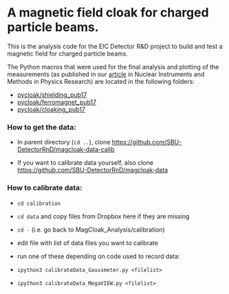 # A magnetic field cloak for charged particle beams.

This is the analysis code for the EIC Detector R&D project to build and test a magnetic field for charged particle beams.

The Python macros that were used for the final analysis and plotting of the measurements (as published in our [article](https://www.sciencedirect.com/science/article/pii/S0168900217310045) in Nuclear Instruments and Methods in Physics Research) are located in the following folders:

* [pycloak/shielding_pub17](pycloak/shielding_pub17)
* [pycloak/ferromagnet_pub17](pycloak/ferromagnet_pub17)
* [pycloak/cloaking_pub17](pycloak/cloaking_pub17)

### How to get the data:

* In parent directory (```cd ..```), clone https://github.com/SBU-DetectorRnD/magcloak-data-calib

* If you want to calibrate data yourself, also clone https://github.com/SBU-DetectorRnD/magcloak-data


### How to calibrate data:

* ```cd calibration```

* ```cd data``` and copy files from Dropbox here if they are missing 

* ```cd -``` (i.e. go back to MagCloak_Analysis/calibration)

* edit file <filelist> with list of data files you want to calibrate

* run one of these depending on code used to record data:
 * ```ipython3 calibrateData_Gaussmeter.py <filelist>```
 * ```ipython3 calibrateData_MegaVIEW.py <filelist>```


